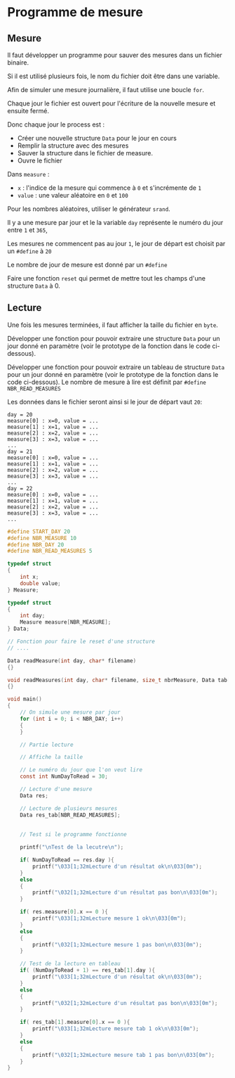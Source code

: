 # Programme de mesure

## Mesure
Il faut développer un programme pour sauver des mesures dans un fichier binaire.

Si il est utilisé plusieurs fois, le nom du fichier doit être dans une variable.

Afin de simuler une mesure journalière, il faut utilise une boucle `for`.

Chaque jour le fichier est ouvert pour l'écriture de la nouvelle mesure et ensuite fermé.

Donc chaque jour le process est :
- Créer une nouvelle structure `Data` pour le jour en cours
- Remplir la structure avec des mesures
- Sauver la structure dans le fichier de measure.
- Ouvre le fichier

Dans `measure` :
- `x` : l'indice de la mesure qui commence à `0` et s'incrémente de `1`
- `value` : une valeur aléatoire en `0` et `100`

Pour les nombres aléatoires, utiliser le générateur `srand`.

Il y a une mesure par jour et le la variable `day` représente le numéro du jour entre `1` et `365`,

Les mesures ne commencent pas au jour `1`, le  jour de départ est choisit par un `#define` à `20`

Le nombre de jour de mesure est donné par un `#define`

Faire une fonction `reset` qui permet de mettre tout les champs d'une structure `Data` à 0.


## Lecture
Une fois les mesures terminées, il faut afficher la taille du fichier en `byte`.

Développer une fonction pour pouvoir extraire une structure `Data` pour un jour donné en paramètre (voir le prototype de la fonction dans le code ci-dessous).

Développer une fonction pour pouvoir extraire un tableau de structure `Data` pour un jour donné en paramètre (voir le prototype de la fonction dans le code ci-dessous).
Le nombre de mesure à lire est définit par `#define NBR_READ_MEASURES`


Les données dans le fichier seront ainsi si le jour de départ vaut `20`:
```console
day = 20
measure[0] : x=0, value = ...
measure[1] : x=1, value = ...
measure[2] : x=2, value = ...
measure[3] : x=3, value = ...
...
day = 21
measure[0] : x=0, value = ...
measure[1] : x=1, value = ...
measure[2] : x=2, value = ...
measure[3] : x=3, value = ...
...
day = 22
measure[0] : x=0, value = ...
measure[1] : x=1, value = ...
measure[2] : x=2, value = ...
measure[3] : x=3, value = ...
...
```


```C
#define START_DAY 20
#define NBR_MEASURE 10
#define NBR_DAY 20
#define NBR_READ_MEASURES 5

typedef struct
{
    int x;
    double value;
} Measure;

typedef struct
{
    int day;
    Measure measure[NBR_MEASURE];
} Data;

// Fonction pour faire le reset d'une structure
// ....

Data readMeasure(int day, char* filename)
{}

void readMeasures(int day, char* filename, size_t nbrMeasure, Data tab[])
{}

void main()
{
    // On simule une mesure par jour
    for (int i = 0; i < NBR_DAY; i++)
    {
    }

    // Partie lecture

    // Affiche la taille

    // Le numéro du jour que l'on veut lire
    const int NumDayToRead = 30;    

    // Lecture d'une mesure
    Data res;

    // Lecture de plusieurs mesures
    Data res_tab[NBR_READ_MEASURES];
    
    
    // Test si le programme fonctionne

    printf("\nTest de la lecutre\n");

    if( NumDayToRead == res.day ){
        printf("\033[1;32mLecture d'un résultat ok\n\033[0m");
    }
    else
    {
        printf("\032[1;32mLecture d'un résultat pas bon\n\033[0m");
    }

    if( res.measure[0].x == 0 ){
        printf("\033[1;32mLecture mesure 1 ok\n\033[0m");
    }
    else
    {
        printf("\032[1;32mLecture mesure 1 pas bon\n\033[0m");
    }

    // Test de la lecture en tableau
    if( (NumDayToRead + 1) == res_tab[1].day ){
        printf("\033[1;32mLecture d'un résultat ok\n\033[0m");
    }
    else
    {
        printf("\032[1;32mLecture d'un résultat pas bon\n\033[0m");
    }

    if( res_tab[1].measure[0].x == 0 ){
        printf("\033[1;32mLecture mesure tab 1 ok\n\033[0m");
    }
    else
    {
        printf("\032[1;32mLecture mesure tab 1 pas bon\n\033[0m");
    }
}

```
